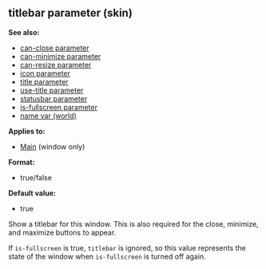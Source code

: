 ## titlebar parameter (skin)
**See also:**
*   [can-close parameter](/ref/%7Bskin%7D/param/can-close.md) 
*   [can-minimize parameter](/ref/%7Bskin%7D/param/can-minimize.md) 
*   [can-resize parameter](/ref/%7Bskin%7D/param/can-resize.md) 
*   [icon parameter](/ref/%7Bskin%7D/param/icon.md) 
*   [title parameter](/ref/%7Bskin%7D/param/title.md) 
*   [use-title parameter](/ref/%7Bskin%7D/param/use-title.md) 
*   [statusbar parameter](/ref/%7Bskin%7D/param/statusbar.md) 
*   [is-fullscreen parameter](/ref/%7Bskin%7D/param/is-fullscreen.md) 
*   [name var (world)](/ref/world/var/name.md) 
<!-- -->
**Applies to:**
*   [Main](/ref/%7Bskin%7D/control/main.md) (window only)
<!-- -->
**Format:**
*   true/false
<!-- -->
**Default value:**
*   true


Show a titlebar for this window. This is also required for the
close, minimize, and maximize buttons to appear. 

If
`is-fullscreen` is true, `titlebar` is ignored, so this value represents
the state of the window when `is-fullscreen` is turned off again.
